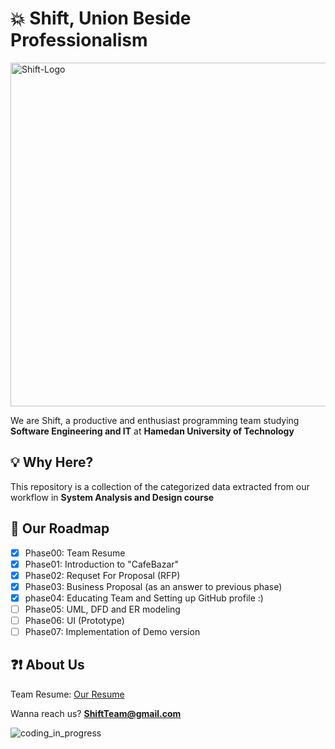 # :boom: Shift, Union Beside Professionalism
<img src="https://user-images.githubusercontent.com/77578060/143627510-11cafeb3-078d-452c-a682-94d84e8d2ba2.jpg" alt="Shift-Logo" style="width:550px;" class="center"/>

We are Shift, a productive and enthusiast programming team studying **Software Engineering and IT** at **Hamedan University of Technology**


## :bulb: Why Here?

This repository is a collection of the categorized data extracted from our workflow in **System Analysis and Design course**


## :pushpin: Our Roadmap

- [x] Phase00: Team Resume
- [x] Phase01: Introduction to "CafeBazar"
- [x] Phase02: Requset For Proposal (RFP)
- [x] Phase03: Business Proposal (as an answer to previous phase)
- [x] phase04: Educating Team and Setting up GitHub profile :)
- [ ] Phase05: UML, DFD and ER modeling
- [ ] Phase06: UI (Prototype)
- [ ] Phase07: Implementation of Demo version

## :question::exclamation: About Us
Team Resume: [Our Resume](https://drive.google.com/file/d/1zcgR5VNpKbO-9jwW9zaEYYgQhIrAzT6C/view?usp=sharing)

Wanna reach us? **ShiftTeam@gmail.com**


![coding_in_progress](https://giphy.com/stickers/purwadhikaschool-coding-programming-purwadhika-1sgetPM00wWqJpVUTl.gif)
